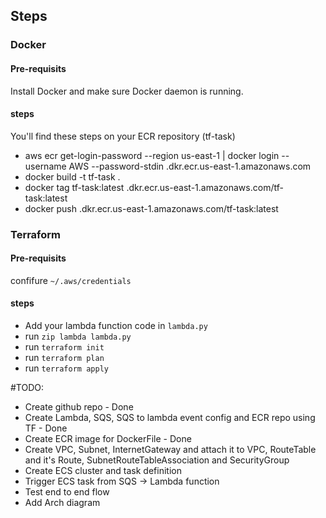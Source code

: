 ## Steps

### Docker
#### Pre-requisits
Install Docker and make sure Docker daemon is running.

#### steps
You'll find these steps on your ECR repository (tf-task)
* aws ecr get-login-password --region us-east-1 | docker login --username AWS --password-stdin <your-account-number>.dkr.ecr.us-east-1.amazonaws.com
* docker build -t tf-task .
* docker tag tf-task:latest <your-account-number>.dkr.ecr.us-east-1.amazonaws.com/tf-task:latest
* docker push <your-account-number>.dkr.ecr.us-east-1.amazonaws.com/tf-task:latest

### Terraform

#### Pre-requisits
confifure `~/.aws/credentials`

#### steps
* Add your lambda function code in `lambda.py`
* run `zip lambda lambda.py`
* run `terraform init`
* run `terraform plan`
* run `terraform apply`


#TODO:
 - Create github repo - Done
 - Create Lambda, SQS, SQS to lambda event config and ECR repo using TF - Done
 - Create ECR image for DockerFile - Done
 - Create VPC, Subnet, InternetGateway and attach it to VPC, RouteTable and it's Route, SubnetRouteTableAssociation and SecurityGroup
 - Create ECS cluster and task definition
 - Trigger ECS task from SQS -> Lambda function
 - Test end to end flow
 - Add Arch diagram
